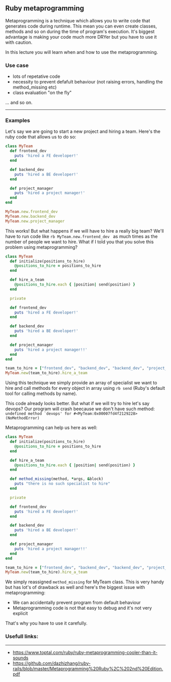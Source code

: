 ## Ruby metaprogramming

Metaprogramming is a technique which allows you to write code that generates code during runtime. This mean you can even create classes, methods and so on during
the time of program's execution. It's biggest advantage is making your code much more DRYer but you have to use it with caution.

In this lecture you will learn when and how to use the metaprogramming.

### Use case 

- lots of repetative code
- necessity to prevent defafult behaviour (not raising errors, handling the method_missing etc)
- class evaluation "on the fly"

... and so on.

---

### Examples

Let's say we are going to start a new project and hiring a team. Here's the ruby code that allows us to do so:


```rb
class MyTeam
  def frontend_dev
    puts 'hired a FE developer!'
  end

  def backend_dev
    puts 'hired a BE developer!'
  end

  def project_manager
    puts 'hired a project manager!'
  end
end

MyTeam.new.frontend_dev
MyTeam.new.backend_dev
MyTeam.new.project_manager
```
This works! But what happens if we will have to hire a really big team? We'll have to run code like ```rb MyTeam.new.frontend_dev ``` as much times as the number
of people we want to hire. What if I told you that you solve this problem using metaprogramming?

```rb
class MyTeam
  def initialize(positions_to_hire)
    @positions_to_hire = positions_to_hire
  end

  def hire_a_team
    @positions_to_hire.each { |position| send(position) }
  end

  private

  def frontend_dev
    puts 'hired a FE developer!'
  end

  def backend_dev
    puts 'hired a BE developer!'
  end

  def project_manager
    puts 'hired a project manager!!'
  end
end

team_to_hire = ["frontend_dev", "backend_dev", "backend_dev", "project_manager"]
MyTeam.new(team_to_hire).hire_a_team
```
Using this technique we simply provide an array of specialist we want to hire and call methods for every object in array
using ```rb send``` (Ruby's default tool for calling methods by name).

This code already looks better. But what if we will try to hire let's say devops? Our program will crash beecause we don't have such method:
``` undefined method `devops' for #<MyTeam:0x00007fd4f2129228> (NoMethodError) ```

Metaprogramming can help us here as well:

```rb
class MyTeam
  def initialize(positions_to_hire)
    @positions_to_hire = positions_to_hire
  end

  def hire_a_team
    @positions_to_hire.each { |position| send(position) }
  end

  def method_missing(method, *args, &block)
    puts "there is no such specialist to hire"
  end

  private

  def frontend_dev
    puts 'hired a FE developer!'
  end

  def backend_dev
    puts 'hired a BE developer!'
  end

  def project_manager
    puts 'hired a project manager!!'
  end
end

team_to_hire = ["frontend_dev", "backend_dev", "backend_dev", "project_manager", "devops"]
MyTeam.new(team_to_hire).hire_a_team
```
We simply reassigned ```method_missing``` for MyTeam class. This is very handy but has lot's of drawback as well and here's the biggest issue with metaprogramming:
- We can accidentally prevent program from default behaviour
- Metaprogramming code is not that easy to debug and it's not very explicit

That's why you have to use it carefully.

### Usefull links:
-----------------------------------

- https://www.toptal.com/ruby/ruby-metaprogramming-cooler-than-it-sounds
- https://github.com/dazhizhang/ruby-rails/blob/master/Metaprogramming%20Ruby%2C%202nd%20Edition.pdf

